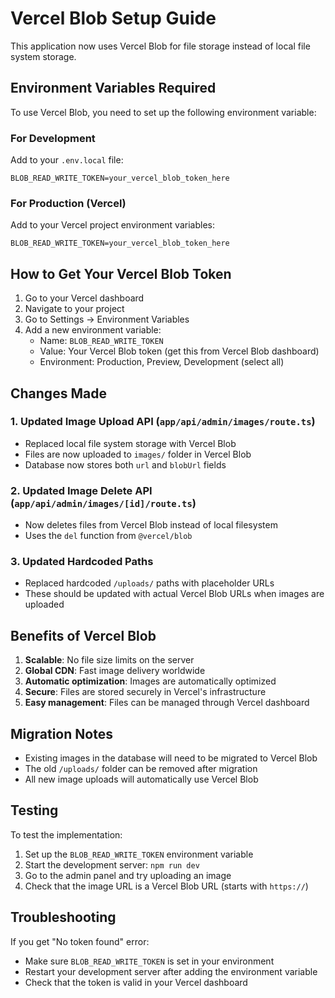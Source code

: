 # Vercel Blob Setup Guide

This application now uses Vercel Blob for file storage instead of local file system storage.

## Environment Variables Required

To use Vercel Blob, you need to set up the following environment variable:

### For Development

Add to your `.env.local` file:

```
BLOB_READ_WRITE_TOKEN=your_vercel_blob_token_here
```

### For Production (Vercel)

Add to your Vercel project environment variables:

```
BLOB_READ_WRITE_TOKEN=your_vercel_blob_token_here
```

## How to Get Your Vercel Blob Token

1. Go to your Vercel dashboard
2. Navigate to your project
3. Go to Settings → Environment Variables
4. Add a new environment variable:
   - Name: `BLOB_READ_WRITE_TOKEN`
   - Value: Your Vercel Blob token (get this from Vercel Blob dashboard)
   - Environment: Production, Preview, Development (select all)

## Changes Made

### 1. Updated Image Upload API (`app/api/admin/images/route.ts`)

- Replaced local file system storage with Vercel Blob
- Files are now uploaded to `images/` folder in Vercel Blob
- Database now stores both `url` and `blobUrl` fields

### 2. Updated Image Delete API (`app/api/admin/images/[id]/route.ts`)

- Now deletes files from Vercel Blob instead of local filesystem
- Uses the `del` function from `@vercel/blob`

### 3. Updated Hardcoded Paths

- Replaced hardcoded `/uploads/` paths with placeholder URLs
- These should be updated with actual Vercel Blob URLs when images are uploaded

## Benefits of Vercel Blob

1. **Scalable**: No file size limits on the server
2. **Global CDN**: Fast image delivery worldwide
3. **Automatic optimization**: Images are automatically optimized
4. **Secure**: Files are stored securely in Vercel's infrastructure
5. **Easy management**: Files can be managed through Vercel dashboard

## Migration Notes

- Existing images in the database will need to be migrated to Vercel Blob
- The old `/uploads/` folder can be removed after migration
- All new image uploads will automatically use Vercel Blob

## Testing

To test the implementation:

1. Set up the `BLOB_READ_WRITE_TOKEN` environment variable
2. Start the development server: `npm run dev`
3. Go to the admin panel and try uploading an image
4. Check that the image URL is a Vercel Blob URL (starts with `https://`)

## Troubleshooting

If you get "No token found" error:

- Make sure `BLOB_READ_WRITE_TOKEN` is set in your environment
- Restart your development server after adding the environment variable
- Check that the token is valid in your Vercel dashboard

